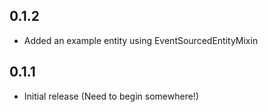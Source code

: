 ## 0.1.2
 * Added an example entity using EventSourcedEntityMixin

## 0.1.1
 * Initial release (Need to begin somewhere!)
